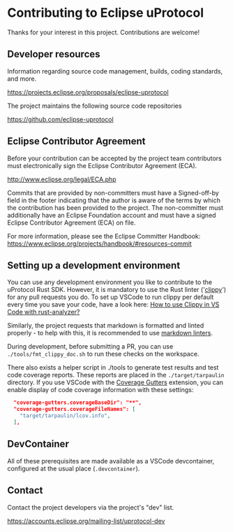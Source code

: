 # Contributing to Eclipse uProtocol

Thanks for your interest in this project. Contributions are welcome!

## Developer resources

Information regarding source code management, builds, coding standards, and
more.

<https://projects.eclipse.org/proposals/eclipse-uprotocol>

The project maintains the following source code repositories

<https://github.com/eclipse-uprotocol>

## Eclipse Contributor Agreement

Before your contribution can be accepted by the project team contributors must
electronically sign the Eclipse Contributor Agreement (ECA).

<http://www.eclipse.org/legal/ECA.php>

Commits that are provided by non-committers must have a Signed-off-by field in
the footer indicating that the author is aware of the terms by which the
contribution has been provided to the project. The non-committer must
additionally have an Eclipse Foundation account and must have a signed Eclipse
Contributor Agreement (ECA) on file.

For more information, please see the Eclipse Committer Handbook:
<https://www.eclipse.org/projects/handbook/#resources-commit>

## Setting up a development environment

You can use any development environment you like to contribute to the uProtocol Rust SDK. However, it is mandatory to use the Rust linter ('[clippy](<https://github.com/rust-lang/rust-clippy>)') for any pull requests you do.
To set up VSCode to run clippy per default every time you save your code, have a look here: [How to use Clippy in VS Code with rust-analyzer?](https://users.rust-lang.org/t/how-to-use-clippy-in-vs-code-with-rust-analyzer/41881)

Similarly, the project requests that markdown is formatted and linted properly - to help with this, it is recommended to use [markdown linters](https://marketplace.visualstudio.com/items?itemName=DavidAnson.vscode-markdownlint).

During development, before submitting a PR, you can use `./tools/fmt_clippy_doc.sh` to run these checks on the workspace.

There also exists a helper script in ./tools to generate test results and test code coverage reports. These reports are placed in the `./target/tarpaulin` directory. If you use VSCode with the [Coverage Gutters](https://marketplace.visualstudio.com/items?itemName=ryanluker.vscode-coverage-gutters) extension, you can enable display of code coverage information with these settings:

``` json
  "coverage-gutters.coverageBaseDir": "**",
  "coverage-gutters.coverageFileNames": [
    "target/tarpaulin/lcov.info",
  ],
```

## DevContainer

All of these prerequisites are made available as a VSCode devcontainer, configured at the usual place (`.devcontainer`).

## Contact

Contact the project developers via the project's "dev" list.

<https://accounts.eclipse.org/mailing-list/uprotocol-dev>
